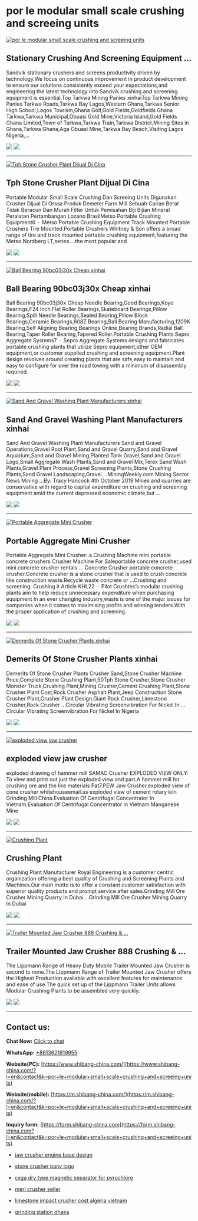 # por le modular small scale crushing and screeing units

<a href="https://swt.shibang-china.com/?l=en&img&k=por+le+modular+small+scale+crushing+and+screeing+units" target="_blank">![por le modular small scale crushing and screeing units](http://static.shibang-china.com/all-800x300/1000.jpg)</a>

## Stationary Crushing And Screening Equipment …
Sandvik stationary crushers and screens productivity driven by technology.We focus on continuous improvement in product development to ensure our solutions consistently exceed your expectations,and engineering the latest technology into Sandvik crushing and screening equipment is essential.Top Tarkwa Mining Panies xinhaiTop Tarkwa Mining Panies Tarkwa Roads,Tarkwa Bay Lagos,Western Ghana,Tarkwa Senior High School,Lagos Tourism,Ghana Golf,Gold Fields,Goldfields Ghana Tarkwa,Tarkwa Municipal,Obuasi Gold Mine,Victoria Island,Gold Fields Ghana Limited,Town of Tarkwa,Tarkwa Train,Tarkwa District,Mining Sites in Ghana,Tarkwa Ghana,Aga Obuasi Mine,Tarkwa Bay Beach,Visiting Lagos Nigeria,…


<a href="https://whatsapp.shibangsoft.com/WhatsApp.php" target="_blank" title="WhatsApp">![](http://static.shibang-china.com/icon/whatsapp.png)</a> <a href="https://swt.shibang-china.com/?l=en&icon&k=por+le+modular+small+scale+crushing+and+screeing+units" target="_blank">![](http://static.shibang-china.com/icon/chat-en.png)</a>

---

<a href="https://swt.shibang-china.com/?l=en&img&k=por+le+modular+small+scale+crushing+and+screeing+units" target="_blank">![Tph Stone Crusher Plant Dijual Di Cina](http://static.shibang-china.com/all-800x300/635.jpg)</a>

## Tph Stone Crusher Plant Dijual Di Cina
Portable Modular Small Scale Crushing Dan Screeing Units Digunakan Crusher Dijual Di Orssa Produk Demeter Farm Mill Sebuah Cairan Berat Tidak Beracun Dan Murah Filter Untuk Pemisahan Biji Bijian Mineral Peralatan Pertambangan Lozano BrasilMetso Portable Crushing Equipment6&ensp;&#0183;&ensp;Metso Portable Crushing Equipment Track Mounted Portable Crushers Tire Mounted Portable Crushers Whitney &amp; Son offers a broad range of tire and track mounted portable crushing equipment,featuring the Metso Nordberg LT,series….the most popular and


<a href="https://whatsapp.shibangsoft.com/WhatsApp.php" target="_blank" title="WhatsApp">![](http://static.shibang-china.com/icon/whatsapp.png)</a> <a href="https://swt.shibang-china.com/?l=en&icon&k=por+le+modular+small+scale+crushing+and+screeing+units" target="_blank">![](http://static.shibang-china.com/icon/chat-en.png)</a>

---

<a href="https://swt.shibang-china.com/?l=en&img&k=por+le+modular+small+scale+crushing+and+screeing+units" target="_blank">![Ball Bearing 90bc03j30x Cheap xinhai](http://static.shibang-china.com/all-800x300/992.jpg)</a>

## Ball Bearing 90bc03j30x Cheap xinhai
Ball Bearing 90bc03j30x Cheap Needle Bearing,Good Bearings,Koyo Bearings,F24 Inch Flat Roller Bearings,Skateboard Bearings,Pillow Bearing,Split Needle Bearings,Sealed Bearing,Pillow Block Bearings,Ceramic Bearings,608Z Bearing,Ball Bearing Manufacturing,1209K Bearing,Self Aligning Bearing,Bearings Online,Bearing Brands,Radial Ball Bearing,Taper Roller Bearing,Tapered Roller.Portable Crushing Plants Sepro Aggregate Systems7&ensp;&#0183;&ensp;Sepro Aggregate Systems designs and fabricates portable crushing plants that utilize Sepro equipment,other OEM equipment,or customer supplied crushing and screening equipment.Plant design revolves around creating plants that are safe,easy to maintain and easy to configure for over the road towing with a minimum of disassembly required.


<a href="https://whatsapp.shibangsoft.com/WhatsApp.php" target="_blank" title="WhatsApp">![](http://static.shibang-china.com/icon/whatsapp.png)</a> <a href="https://swt.shibang-china.com/?l=en&icon&k=por+le+modular+small+scale+crushing+and+screeing+units" target="_blank">![](http://static.shibang-china.com/icon/chat-en.png)</a>

---

<a href="https://swt.shibang-china.com/?l=en&img&k=por+le+modular+small+scale+crushing+and+screeing+units" target="_blank">![Sand And Gravel Washing Plant Manufacturers xinhai](http://static.shibang-china.com/all-800x300/116.jpg)</a>

## Sand And Gravel Washing Plant Manufacturers xinhai
Sand And Gravel Washing Plant Manufacturers Sand and Gravel Operations,Gravel Root Plant,Sand and Gravel Quarry,Sand and Gravel Aquarium,Sand and Gravel Mining,Planted Tank Gravel,Sand and Gravel Logo,Small Aggregate Wash Plants,Sand and Gravel Mix,Terex Sand Wash Plants,Gravel Plant Process,Gravel Screening Plants,Stone Crushing Plants,Sand Gravel Landscaping,Gravel …MiningWeekly.com Mining Sector News Mining …By: Tracy Hancock 4th October 2019 Mines and quarries are conservative with regard to capital expenditure on crushing and screening equipment amid the current depressed economic climate,but …


<a href="https://whatsapp.shibangsoft.com/WhatsApp.php" target="_blank" title="WhatsApp">![](http://static.shibang-china.com/icon/whatsapp.png)</a> <a href="https://swt.shibang-china.com/?l=en&icon&k=por+le+modular+small+scale+crushing+and+screeing+units" target="_blank">![](http://static.shibang-china.com/icon/chat-en.png)</a>

---

<a href="https://swt.shibang-china.com/?l=en&img&k=por+le+modular+small+scale+crushing+and+screeing+units" target="_blank">![Portable Aggregate Mini Crusher](http://static.shibang-china.com/all-800x300/586.jpg)</a>

## Portable Aggregate Mini Crusher
Portable Aggregate Mini Crusher:.a Crushing Machine mini portable concrete crushers Crusher Machine For Saleportable concrete crusher,used mini concrete crusher rentals … Concrete Crusher portable concrete crusher.Concrete crusher is a stone crusher that is used to crush concrete like construction waste.Recycle waste concrete or …Crushing and screening: Crushing it Article KHL22&ensp;&#0183;&ensp;Pilot Crushtec’s modular crushing plants aim to help reduce unnecessary expenditure when purchasing equipment In an ever changing industry,waste is one of the major issues for companies when it comes to maximising profits and winning tenders.With the proper application of crushing and screening.


<a href="https://whatsapp.shibangsoft.com/WhatsApp.php" target="_blank" title="WhatsApp">![](http://static.shibang-china.com/icon/whatsapp.png)</a> <a href="https://swt.shibang-china.com/?l=en&icon&k=por+le+modular+small+scale+crushing+and+screeing+units" target="_blank">![](http://static.shibang-china.com/icon/chat-en.png)</a>

---

<a href="https://swt.shibang-china.com/?l=en&img&k=por+le+modular+small+scale+crushing+and+screeing+units" target="_blank">![Demerits Of Stone Crusher Plants xinhai](http://static.shibang-china.com/all-800x300/1038.jpg)</a>

## Demerits Of Stone Crusher Plants xinhai
Demerits Of Stone Crusher Plants Crusher Sand,Stone Crusher Machine Price,Complete Stone Crushing Plant,50Tph Stone Crusher,Stone Crusher Monster Truck,Crushing Plant,Mining Crusher,Cement Crushing Plant,Stone Crusher Plant Cost,Rock Crusher Asphalt Plant,Jeep Construction Stone Crusher Plant,Crusher Plant Design,Giant Rock Crusher,Limestone Crusher,Rock Crusher …Circular Vibrating Screenvibration For Nickel In …Circular Vibrating Screenvibration For Nickel In Nigeria


<a href="https://whatsapp.shibangsoft.com/WhatsApp.php" target="_blank" title="WhatsApp">![](http://static.shibang-china.com/icon/whatsapp.png)</a> <a href="https://swt.shibang-china.com/?l=en&icon&k=por+le+modular+small+scale+crushing+and+screeing+units" target="_blank">![](http://static.shibang-china.com/icon/chat-en.png)</a>

---

<a href="https://swt.shibang-china.com/?l=en&img&k=por+le+modular+small+scale+crushing+and+screeing+units" target="_blank">![exploded view jaw crusher](http://static.shibang-china.com/all-800x300/886.jpg)</a>

## exploded view jaw crusher
exploded drawing of hammer mill SAMAC Crusher EXPLODED VIEW ONLY: To view and print out just the exploded view and part.A hammer mill for crushing ore and the like materials Pat7.PEW Jaw Crusher.exploded view of cone crusher whitehouseemail.us exploded view of cement rotary kiln Grinding Mill China.Evaluation Of Centrifugal Concentrator In Vietnam.Evaluation Of Centrifugal Concentrator In Vietnam Manganese Mine


<a href="https://whatsapp.shibangsoft.com/WhatsApp.php" target="_blank" title="WhatsApp">![](http://static.shibang-china.com/icon/whatsapp.png)</a> <a href="https://swt.shibang-china.com/?l=en&icon&k=por+le+modular+small+scale+crushing+and+screeing+units" target="_blank">![](http://static.shibang-china.com/icon/chat-en.png)</a>

---

<a href="https://swt.shibang-china.com/?l=en&img&k=por+le+modular+small+scale+crushing+and+screeing+units" target="_blank">![Crushing Plant](http://static.shibang-china.com/all-800x300/401.jpg)</a>

## Crushing Plant
Crushing Plant Manufacturer Royal Engineering is a customer centric organization offering a best quality of Crushing and Screening Plants and Machines.Our main motto is to offer a constant customer satisfaction with superior quality products and prompt service after sales.Grinding Mill Ore Crusher Mining Quarry In Dubai …Grinding Mill Ore Crusher Mining Quarry In Dubai


<a href="https://whatsapp.shibangsoft.com/WhatsApp.php" target="_blank" title="WhatsApp">![](http://static.shibang-china.com/icon/whatsapp.png)</a> <a href="https://swt.shibang-china.com/?l=en&icon&k=por+le+modular+small+scale+crushing+and+screeing+units" target="_blank">![](http://static.shibang-china.com/icon/chat-en.png)</a>

---

<a href="https://swt.shibang-china.com/?l=en&img&k=por+le+modular+small+scale+crushing+and+screeing+units" target="_blank">![Trailer Mounted Jaw Crusher 888 Crushing &amp; …](http://static.shibang-china.com/all-800x300/616.jpg)</a>

## Trailer Mounted Jaw Crusher 888 Crushing &amp; …
The Lippmann Range of Heavy Duty Mobile Trailer Mounted Jaw Crusher is second to none.The Lippmann Range of Trailer Mounted Jaw Crusher offers the Highest Production available with excellent features for maintenance and ease of use.The quick set up of the Lippmann Trailer Units allows Modular Crushing Plants to be assembled very quickly.

<a href="https://whatsapp.shibangsoft.com/WhatsApp.php" target="_blank" title="WhatsApp">![](http://static.shibang-china.com/icon/whatsapp.png)</a> <a href="https://swt.shibang-china.com/?l=en&icon&k=por+le+modular+small+scale+crushing+and+screeing+units" target="_blank">![](http://static.shibang-china.com/icon/chat-en.png)</a>

---
## Contact us:

**Chat Now:** [Click to chat](https://swt.shibang-china.com?l=en&contact&k=por+le+modular+small+scale+crushing+and+screeing+units)

**WhatsApp:**  [+8613621919955](https://whatsapp.shibangsoft.com/WhatsApp.php)

**Website(PC):** [https://www.shibang-china.com/](https://www.shibang-china.com/?l=en&contact&k=por+le+modular+small+scale+crushing+and+screeing+units)

**Website(mobile):** [https://m.shibang-china.com/](https://m.shibang-china.com/?l=en&contact&k=por+le+modular+small+scale+crushing+and+screeing+units)

**Inquiry form:** [https://form.shibang-china.com](https://form.shibang-china.com?l=en&contact&k=por+le+modular+small+scale+crushing+and+screeing+units)

* [jaw crusher engine base design](../167/jaw%20crusher%20engine%20base%20design.md)

* [stone crusher pany logo](../169/stone%20crusher%20pany%20logo.md)

* [cxga dry type magnetic separator for pyrochlore](../162/cxga%20dry%20type%20magnetic%20separator%20for%20pyrochlore.md)

* [meri crusher seller](../167/meri%20crusher%20seller.md)

* [limestone impact crusher cost algeria vietnam](../167/limestone%20impact%20crusher%20cost%20algeria%20vietnam.md)

* [grinding station dhaka](../163/grinding%20station%20dhaka.md)